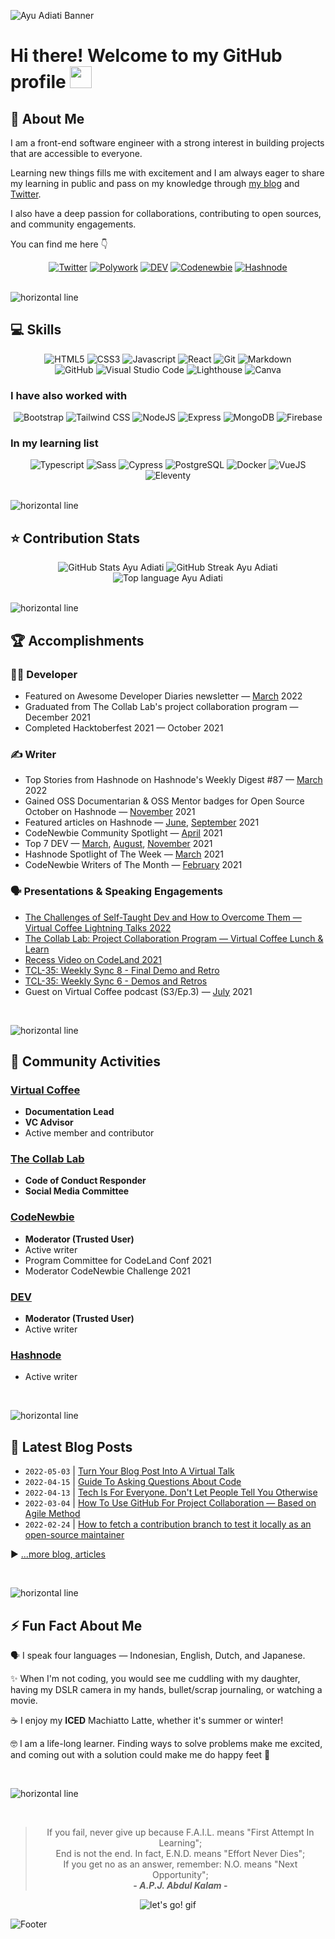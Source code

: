 ![Ayu Adiati Banner](https://user-images.githubusercontent.com/45172775/179356306-9a3522a8-b26d-47b8-bfdf-bd052dbb36ce.svg)

# Hi there! Welcome to my GitHub profile <img src="https://raw.githubusercontent.com/MartinHeinz/MartinHeinz/master/wave.gif" width="35px">

<!--
## 🔎 What you will find here

- [:woman: About Me](#woman-about-me)
- [💻 Skills](#-skills)
  - [I have also worked with](#i-have-also-worked-with)
  - [In my bucket list](#in-my-bucket-list)
- [🏆 Accomplishments](#-accomplishments)
  - [👩‍💻 Developer](#-developer)
  - [✍ Writer](#-writer)
  - [🗣 Presentations & Speaking Engagements](#-presentations--speaking-engagements)
- [👥 Community Activities](#-community-activities)
  - [Virtual Coffee](#virtual-coffee)
  - [The Collab Lab](#the-collab-lab)
  - [CodeNewbie](#codenewbie)
  - [DEV](#dev)
  - [Hashnode](#hashnode)
- [📰 Latest Blog Posts](#-latest-blog-posts)
- [⚡ Fun Fact About Me](#-fun-fact-about-me)
-->

## :woman: About Me

I am a front-end software engineer with a strong interest in building projects that are accessible to everyone.

Learning new things fills me with excitement and I am always eager to share my learning in public and pass on my knowledge through [my blog](https://adiati.com) and [Twitter](https://twitter.com/adiatiayu).

I also have a deep passion for collaborations, contributing to open sources, and community engagements.

You can find me here 👇

<div align="center">
<a href="https://twitter.com/AdiatiAyu"><img src="https://img.shields.io/badge/-Twitter-F3F7FA?logo=twitter&logoColor=1DA1F2&style=for-the-badge&logoWidth=30" alt="Twitter"></a>
<a href="https://www.polywork.com/adiatiayu"><img src="https://img.shields.io/badge/-Polywork-F3F7FA?logo=polywork&logoColor=543DE0&style=for-the-badge&logoWidth=30" alt="Polywork"></a>
<a href="https://dev.to/adiatiayu"><img src="https://img.shields.io/badge/-DEV-F3F7FA?logo=dev.to&logoColor=0A0A0A&style=for-the-badge&logoWidth=30" alt="DEV"></a>
<a href="https://community.codenewbie.org/adiatiayu"><img src="https://img.shields.io/badge/-CodeNewbie-F3F7FA?logo=codenewbie&logoColor=9013FE&style=for-the-badge&logoWidth=30" alt="Codenewbie"></a>
<a href="https://hashnode.com/@adiatiayu"><img src="https://img.shields.io/badge/-Hashnode-F3F7FA?logo=hashnode&logoColor=2962FF&style=for-the-badge&logoWidth=30" alt="Hashnode"></a>
</div>

<br> 

![horizontal line](https://user-images.githubusercontent.com/45172775/179351770-56e6a087-0758-4921-8a11-85647a92ff33.svg)

## 💻 Skills

<div align="center">
  <img src="https://img.shields.io/badge/-HTML5-05128B?logo=html5&logoColor=E34F26&style=for-the-badge&logoWidth=30" alt="HTML5">
  <img src="https://img.shields.io/badge/-CSS3-05128B?logo=css3&logoColor=1572B6&style=for-the-badge&logoWidth=30" alt="CSS3">
  <img src="https://img.shields.io/badge/-JavaScript-05128B?logo=javascript&logoColor=F7DF1E&style=for-the-badge&logoWidth=30" alt="Javascript">
  <img src="https://img.shields.io/badge/-React-05128B?logo=react&logoColor=61DAFB&style=for-the-badge&logoWidth=30" alt="React">
  <img src="https://img.shields.io/badge/-Git-05128B?logo=git&logoColor=F05032&style=for-the-badge&logoWidth=30" alt="Git">
  <img src="https://img.shields.io/badge/-Markdown-05128B?logo=markdown&logoColor=F3F7FA&style=for-the-badge&logoWidth=30" alt="Markdown">
  <br>
  <img src="https://img.shields.io/badge/-GitHub-FB750B?logo=github&logoColor=181717&style=for-the-badge&logoWidth=30" alt="GitHub">
  <img src="https://img.shields.io/badge/-Visual Studio Code-FB750B?logo=visualstudiocode&logoColor=007ACC&style=for-the-badge&logoWidth=30" alt="Visual Studio Code">
  <img src="https://img.shields.io/badge/-Lighthouse-FB750B?logo=lighthouse&logoColor=000000&style=for-the-badge&logoWidth=30" alt="Lighthouse">
  <img src="https://img.shields.io/badge/-Canva-FB750B?logo=canva&logoColor=00C4CC&style=for-the-badge&logoWidth=30" alt="Canva">
</div>

### I have also worked with
<div align="center">
  <img src="https://img.shields.io/badge/-Bootstrap-F3F7FA?logo=bootstrap&logoColor=7952B3&style=for-the-badge&logoWidth=30" alt="Bootstrap">
  <img src="https://img.shields.io/badge/-Tailwind CSS-F3F7FA?logo=tailwindcss&logoColor=06B6D4&style=for-the-badge&logoWidth=30" alt="Tailwind CSS">
  <img src="https://img.shields.io/badge/-NodeJS-F3F7FA?logo=node.js&logoColor=339933&style=for-the-badge&logoWidth=30" alt="NodeJS">
  <img src="https://img.shields.io/badge/-Express-F3F7FA?logo=express&logoColor=000000&style=for-the-badge&logoWidth=30" alt="Express">
  <img src="https://img.shields.io/badge/-MongoDB-F3F7FA?logo=mongodb&logoColor=47A248&style=for-the-badge&logoWidth=30" alt="MongoDB">
  <img src="https://img.shields.io/badge/-Firebase-F3F7FA?logo=firebase&logoColor=FFCA28&style=for-the-badge&logoWidth=30" alt="Firebase">
</div>

### In my learning list

<div align="center">
  <img src="https://img.shields.io/badge/-Typescript-FADDC6?logo=typescript&logoColor=3178C6&style=for-the-badge&logoWidth=30" alt="Typescript">
  <img src="https://img.shields.io/badge/-Sass-FADDC6?logo=sass&logoColor=CC6699&style=for-the-badge&logoWidth=30" alt="Sass">
  <img src="https://img.shields.io/badge/-Cypress-FADDC6?logo=cypress&logoColor=17202C&style=for-the-badge&logoWidth=30" alt="Cypress">
  <img src="https://img.shields.io/badge/-PostgreSQL-FADDC6?logo=postgresql&logoColor=4169E1&style=for-the-badge&logoWidth=30" alt="PostgreSQL">
  <img src="https://img.shields.io/badge/-Docker-FADDC6?logo=docker&logoColor=2496ED&style=for-the-badge&logoWidth=30" alt="Docker">
  <img src="https://img.shields.io/badge/-Vue-FADDC6?logo=vue.js&logoColor=4FC08D&style=for-the-badge&logoWidth=30" alt="VueJS">
  <img src="https://img.shields.io/badge/-Eleventy-FADDC6?logo=eleventy&logoColor=000000&style=for-the-badge&logoWidth=30" alt="Eleventy">
</div>

<br> 

![horizontal line](https://user-images.githubusercontent.com/45172775/179351770-56e6a087-0758-4921-8a11-85647a92ff33.svg)

## ⭐ Contribution Stats

<div align="center">
  <img src="https://github-readme-stats.vercel.app/api/?username=adiati98&count_private=true&bg_color=030D6B&hide_border=true&title_color=FB750B&text_color=C7CCFF&show_icons=true&icon_color=25FB88""https://github.com/anuraghazra/github-readme-stats" alt="GitHub Stats Ayu Adiati">
  <img src="http://github-readme-streak-stats.herokuapp.com?user=adiati98&background=030D6B&hide_border=true&stroke=C7CCFF&ring=FB750B&fire=FB750B&currStreakNum=25FB88&sideNums=FB750B&currStreakLabel=25FB88&sideLabels=FB750B&dates=C7CCFF&date_format=j%20M%5B%20Y%5D""https://git.io/streak-stats" alt="GitHub Streak Ayu Adiati">
  <img src="https://github-readme-stats.vercel.app/api/top-langs/?username=adiati98&layout=compact&hide=pug, handlebars&card_width=450&custom_title=Ayu Adiati's Most Use Languages&hide_border=true&bg_color=030D6B&title_color=FB750B&text_color=C7CCFF""https://github.com/anuraghazra/github-readme-stats" alt="Top language Ayu Adiati">
</div>

<br> 

![horizontal line](https://user-images.githubusercontent.com/45172775/179351770-56e6a087-0758-4921-8a11-85647a92ff33.svg)

## 🏆 Accomplishments

### 👩‍💻 Developer

- Featured on Awesome Developer Diaries newsletter — [March](https://buttondown.email/awesomedeveloperdiaries/archive/victorias-edition-meet-ayu-and-how-to-get/) 2022
- Graduated from The Collab Lab's project collaboration program — December 2021
- Completed Hacktoberfest 2021 — October 2021

### ✍ Writer

- Top Stories from Hashnode on Hashnode's Weekly Digest #87 — [March](http://e.customeriomail.com/deliveries/RIDfBQMAAX95cXsCeohFOugRJfs-Ug==) 2022
- Gained OSS Documentarian & OSS Mentor badges for Open Source October on Hashnode — [November](https://townhall.hashnode.com/oss-grant-badge-winners) 2021
- Featured articles on Hashnode — [June](https://adiati.com/lesson-learned-massive-burnout-in-learning-web-development), [September](https://adiati.com/i-have-been-writing-a-blog-for-10-months-here-is-my-story) 2021
- CodeNewbie Community Spotlight — [April](https://community.codenewbie.org/codenewbie/ayu-polyglot-latte-lover-codenewbie-149m) 2021
- Top 7 DEV — [March](https://dev.to/devteam/the-7-most-popular-dev-posts-from-the-past-week-5h5d), [August](https://dev.to/devteam/top-7-featured-dev-posts-from-the-past-week-3h2i), [November](https://dev.to/devteam/top-7-featured-dev-posts-from-the-past-week-35fb) 2021
- Hashnode Spotlight of The Week — [March](https://twitter.com/hashnode/status/1366715534142812166) 2021
- CodeNewbie Writers of The Month — [February](https://community.codenewbie.org/codenewbie/codenewbie-writers-of-the-month-february-2021-kb7) 2021

### 🗣 Presentations & Speaking Engagements

- [The Challenges of Self-Taught Dev and How to Overcome Them — Virtual Coffee Lightning Talks 2022](https://www.youtube.com/watch?v=CP9drTHQL-Y&t=8s)
- [The Collab Lab: Project Collaboration Program — Virtual Coffee Lunch & Learn](https://www.youtube.com/watch?v=BtJTeGuUKTM&t=2641s)
- [Recess Video on CodeLand 2021](https://www.youtube.com/watch?t=3788&v=4pI7miwXwY0&feature=youtu.be)
- [TCL-35: Weekly Sync 8 - Final Demo and Retro](https://www.youtube.com/watch?v=MIY3c2fh8xo)
- [TCL-35: Weekly Sync 6 - Demos and Retros](https://www.youtube.com/watch?v=RGufaZFAJA8)
- Guest on Virtual Coffee podcast (S3/Ep.3) — [July](https://virtualcoffee.io/podcast/0303-ayu-adiati/) 2021

<br> 

![horizontal line](https://user-images.githubusercontent.com/45172775/179351770-56e6a087-0758-4921-8a11-85647a92ff33.svg)

## 👥 Community Activities

### [Virtual Coffee](https://virtualcoffee.io/members/)

- **Documentation Lead**
- **VC Advisor**
- Active member and contributor

### [The Collab Lab](https://the-collab-lab.codes/volunteers/)

- **Code of Conduct Responder**
- **Social Media Committee**

### [CodeNewbie](https://community.codenewbie.org/adiatiayu)

- **Moderator (Trusted User)**
- Active writer
- Program Committee for CodeLand Conf 2021
- Moderator CodeNewbie Challenge 2021

### [DEV](https://dev.to/adiatiayu)

- **Moderator (Trusted User)**
- Active writer

### [Hashnode](https://hashnode.com/@adiatiayu)

- Active writer

<br> 

![horizontal line](https://user-images.githubusercontent.com/45172775/179351770-56e6a087-0758-4921-8a11-85647a92ff33.svg)

## 📰 Latest Blog Posts

<!-- BLOG-POST-LIST:START -->
- `2022-05-03` | [Turn Your Blog Post Into A Virtual Talk](https://adiati.com/turn-your-blog-post-into-a-virtual-talk)  
- `2022-04-15` | [Guide To Asking Questions About Code](https://adiati.com/guide-to-asking-questions-about-code)  
- `2022-04-13` | [Tech Is For Everyone. Don&#39;t Let People Tell You Otherwise](https://adiati.com/tech-is-for-everyone-dont-let-people-tell-you-otherwise)  
- `2022-03-04` | [How To Use GitHub For Project Collaboration — Based on Agile Method](https://adiati.com/how-to-use-github-for-project-collaboration-based-on-agile-method)  
- `2022-02-24` | [How to fetch a contribution branch to test it locally as an open-source maintainer](https://adiati.com/how-to-fetch-a-contribution-branch-to-test-it-locally-as-an-open-source-maintainer)  

<!-- BLOG-POST-LIST:END -->

▶ [...more blog, articles](https://adiati.com)

<br> 

![horizontal line](https://user-images.githubusercontent.com/45172775/179351770-56e6a087-0758-4921-8a11-85647a92ff33.svg)

## ⚡ Fun Fact About Me
🗣 I speak four languages — Indonesian, English, Dutch, and Japanese.

:sparkles: When I'm not coding, you would see me cuddling with my daughter, having my DSLR camera in my hands, bullet/scrap journaling, or watching a movie.

☕ I enjoy my **ICED** Machiatto Latte, whether it's summer or winter!

🤓 I am a life-long learner. Finding ways to solve problems make me excited, and coming out with a solution could make me do happy feet :penguin:

<br> 

![horizontal line](https://user-images.githubusercontent.com/45172775/179351770-56e6a087-0758-4921-8a11-85647a92ff33.svg)

<br>

<div align="center">
  
> If you fail, never give up because F.A.I.L. means "First Attempt In Learning";
<br> End is not the end. In fact, E.N.D. means "Effort Never Dies"; 
<br> If you get no as an answer, remember: N.O. means "Next Opportunity";
<br> **- *A.P.J. Abdul Kalam* -**

![let's go! gif](https://media.giphy.com/media/4GXUa4U05Q0JAM972c/giphy.gif)
  
</div>

![Footer](https://user-images.githubusercontent.com/45172775/179351922-cb6ccac8-0740-4b83-a43e-68569875206d.svg)

